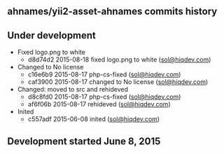 ahnames/yii2-asset-ahnames commits history
------------------------------------------

## Under development

- Fixed logo.png to white
    - d8d74d2 2015-08-18 fixed logo.png to white (sol@hiqdev.com)
- Changed to No license
    - c16e6b9 2015-08-17 php-cs-fixed (sol@hiqdev.com)
    - caf3900 2015-08-17 changed to No license (sol@hiqdev.com)
- Changed: moved to src and rehideved
    - d8c8fd0 2015-08-17 php-cs-fixed (sol@hiqdev.com)
    - af6f06b 2015-08-17 rehideved (sol@hiqdev.com)
- Inited
    - c557adf 2015-06-08 inited (sol@hiqdev.com)

## Development started June 8, 2015

